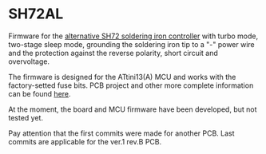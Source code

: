 # SH72AL
Firmware for the [alternative SH72 soldering iron controller](https://oshwlab.com/AntaresLab/sh72al1) with turbo mode, two-stage sleep mode, grounding the soldering iron tip to a "-" power wire and the protection against the reverse polarity, short circuit and overvoltage.

The firmware is designed for the ATtini13(A) MCU and works with the factory-setted fuse bits.
PCB project and other more complete information can be found [here](https://oshwlab.com/AntaresLab/sh72al1).

At the moment, the board and MCU firmware have been developed, but not tested yet.

Pay attention that the first commits were made for another PCB. Last commits are applicable for the ver.1 rev.B PCB.



